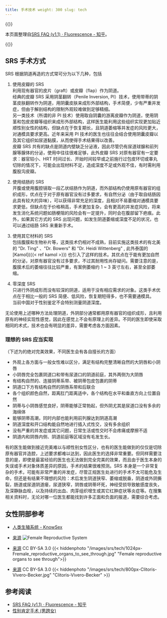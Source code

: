 ```yaml
---
title: 手术技术 weight: 300 slug: tech
---
```


{{<notice info  >}}

本页面整理自[SRS FAQ (v1.1) · Fluorescence -
知乎](https://zhuanlan.zhihu.com/p/480695175)。

{{</notice>}}

## SRS 手术方式

SRS 根据阴道再造的方式常可分为以下几种，包括

1. 使用皮瓣的 SRS\
   利用现有器官的皮片（graft）或皮瓣（flap）作为阴道。\
   经典的皮瓣 SRS 采用阴茎翻转（Penile Inversion,
   PI）技术，使用带蒂的阴茎皮肤翻转作为阴道，用阴囊皮肤来成形外部结构，手术简便，少有严重并发症，但由于解剖结构的限制外观较难做到足够精细。\
   另一类技术（所谓的非 PI
   技术）使用取自阴囊的游离皮瓣作为阴道，使用阴茎和包皮皮瓣等组织来成形外部结构，这样医生能利用这些组织实现更加贴近顺性别女性的结构，但缺点在于恢复期长，且阴道萎缩等并发症的风险更大，对通模具要求更高。近年来采用
   PI 技术的医生也往往会结合使用阴囊皮瓣以及其它组织如尿道黏膜，从而使得手术结果得以改善。\
   皮瓣 SRS 共有的缺点是阴道内壁缺乏分泌液，因此尽管仍有尿道球腺和前列腺等腺体的分泌，使用中往往很难足够，此外皮瓣 SRS
   对原有器官有一定要求：器官较小、HRT
   时间过长、开始时间较早或之前施行过包皮环切或睾丸切除的情况下，可能会出现材料不足，造成深度不足或外观不佳，有时需利用腹股沟皮瓣。

1. 使用结肠的 SRS\
   开腹或使用腹腔镜取一段乙状结肠作为阴道，而外部结构仍使用原有器官的组织成形，优点在于对于原有器官没有过多要求，有自然分泌（由于取自结肠因此具有较大的异味），可以获得非常充足的深度，且相对不易萎缩对通模具要求更低，但缺点在于价格稍高，手术更加复杂，会有更高的并发症风险，将来发生消化系统问题如肠梗阻的风险会有一定提升，同时会在腹部留下疤痕。此外，如果其它方式的
   SRS 出现问题，如发生阴道萎缩或深度不足的状况，也可以通过结肠 SRS 来重新手术。

1. 使用其它材料的 SRS\
   包括腹膜和生物补片等，这类技术仍相对不成熟，目前实施这类技术的有北美的 "Dr. Ting" 、"Dr. Bowers" 和 "Dr. Heidi
   Wittenberg" , 此外泰国的 [Kamol]({{< ref kamol >}})
   也引入了这样的技术。其优点在于能有更加自然的分泌，对原有器官没有过多要求，不过其耐用性尚存疑问。需要注意的是，腹膜术后的萎缩往往比较严重，有案例萎缩约 1
   ~ 3 英寸左右，甚至全部萎缩。

1. 零深度 SRS\
   只进行外阴成形而没有较深的阴道，适用于没有相应需求的对象。这类手术优点在于相比一般的 SRS 简便、低风险，恢复期短得多，也不需要通模具。\
   当前中国对于性别鉴定不会特别测量阴道深度。

无论使用上述哪种方法处理阴道，外阴部分通常都用原有器官的组织成形，且利用原有的神经实现性感觉，因此在感觉上不会有原理上的差异。不同的医生即使采取相同的术式，技术也会有明显的差异，需要考虑各方面因素。

### 理想的 SRS 应当实现

（下述为的绝对完美效果，不同医生会有各自擅长的方面）

- 外观上各方面与一般女性难以区分，满足有结构完整清晰自然的大阴唇和小阴唇
- 小阴唇完全包裹阴道口和带有尿道口的阴道前庭，其外两侧为大阴唇
- 有结构自然的、连接阴蒂系带、被阴蒂包皮包裹的阴蒂
- 阴道口下方有结构自然的阴唇系带和后联合
- 各个组织颜色自然，距离肛门距离适中，各个结构在水平和垂直方向上位置自然
- 阴蒂与小阴唇感觉良好，阴蒂能够正常勃起，但外阴尤其是尿道口没有多余的海绵体
- 能够阴蒂高潮，同时内部也能利用前列腺达到阴道高潮
- 阴道深度和开口结构能自然地进行插入式性交，没有多余组织
- 没有严重的并发症或其它问题，日常生活或性交时不会疼痛或摩擦不适
- 阴道内和阴唇内侧、阴道前庭等区域没有毛发生长。

有的医生能做到接近完美难以与顺性别女性区分，也有的医生能做到的仅仅是切除原有器官并造腔，上述要求都难以达到，因此医生的选择非常重要。但同样需要注意的是，即使是最富经验的医生也无法做到完全完美的效果，而且由于医生本身的失误或手术对象体质差异的原因，手术的结果很难预测。SRS
本身是一个非常复杂的手术，可能有非常严重的并发症，尽管正规医生处进行的手术不太可能危及生命，但还是有结果不理想的风险：术后发生阴道狭窄、萎缩或脱垂，阴道或外阴撕裂，肠道或尿道阴道瘘，尿道狭窄，阴唇或阴蒂坏死，神经受损导致敏感度丧失，及深静脉血栓，以及持续的出血、肉芽组织增生或其它红肿症状等炎症等。在搜集相关资料时，无论对哪一位医生都能找到许多正面和负面的报道，需要综合考虑。

## 女性阴部参考

- [人类生殖系统 - KnowSex](https://knowsex.net/main/human-reproductive-system)

- [来源](https://openstax.org/books/anatomy-and-physiology/pages/27-2-anatomy-and-physiology-of-the-female-reproductive-system)
  ![Female Reproductive System](/images/srs/tech/vulva_figure_zh.png)

- [来源](https://commons.wikimedia.org/wiki/File:Fremale_reproductive_organs_to_see_through.jpg)
  CC BY-SA 3.0 {{< hiddenphoto
  "/images/srs/tech/1024px-Fremale_reproductive_organs_to_see_through.jpg"
  "Female reproductive organs to see through">}}

- [来源](https://commons.wikimedia.org/wiki/File:Clitoris-Vivero-Becker.jpg) CC
  BY-SA 3.0 {{< hiddenphoto "/images/srs/tech/800px-Clitoris-Vivero-Becker.jpg"
  "Clitoris-Vivero-Becker" >}}

## 参考阅读

- [SRS FAQ (v1.1) · Fluorescence - 知乎](https://zhuanlan.zhihu.com/p/480695175)
- [性别肯定手术
  (男跨女)](https://zh.wikipedia.org/wiki/%E6%80%A7%E5%88%AB%E8%82%AF%E5%AE%9A%E6%89%8B%E6%9C%AF_(%E7%94%B7%E8%B7%A8%E5%A5%B3))
